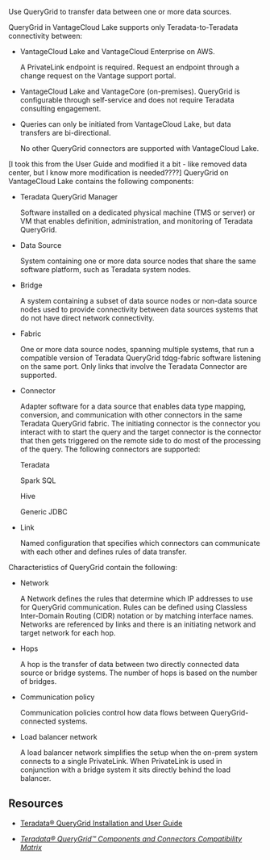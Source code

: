 
Use QueryGrid to transfer data between one or more data sources.

QueryGrid in VantageCloud Lake supports only Teradata-to-Teradata connectivity between:

-   VantageCloud Lake and VantageCloud Enterprise on AWS.

    A PrivateLink endpoint is required. Request an endpoint through a change request on the Vantage support portal.

-   VantageCloud Lake and VantageCore (on-premises). QueryGrid is configurable through self-service and does not require Teradata consulting engagement.

-   Queries can only be initiated from VantageCloud Lake, but data transfers are bi-directional.

    No other QueryGrid connectors are supported with VantageCloud Lake.


[I took this from the User Guide and modified it a bit - like removed data center, but I know more modification is needed????] QueryGrid on VantageCloud Lake contains the following components:

-   Teradata QueryGrid Manager

    Software installed on a dedicated physical machine (TMS or server) or VM that enables definition, administration, and monitoring of Teradata QueryGrid.

-   Data Source

    System containing one or more data source nodes that share the same software platform, such as Teradata system nodes.

-   Bridge

    A system containing a subset of data source nodes or non-data source nodes used to provide connectivity between data sources systems that do not have direct network connectivity.

-   Fabric

    One or more data source nodes, spanning multiple systems, that run a compatible version of Teradata QueryGrid tdqg-fabric software listening on the same port. Only links that involve the Teradata Connector are supported.

-   Connector

    Adapter software for a data source that enables data type mapping, conversion, and communication with other connectors in the same Teradata QueryGrid fabric. The initiating connector is the connector you interact with to start the query and the target connector is the connector that then gets triggered on the remote side to do most of the processing of the query. The following connectors are supported:

    Teradata

    Spark SQL

    Hive

    Generic JDBC

-   Link

    Named configuration that specifies which connectors can communicate with each other and defines rules of data transfer.


Characteristics of QueryGrid contain the following:

-   Network

    A Network defines the rules that determine which IP addresses to use for QueryGrid communication. Rules can be defined using Classless Inter-Domain Routing (CIDR) notation or by matching interface names. Networks are referenced by links and there is an initiating network and target network for each hop.

-   Hops

    A hop is the transfer of data between two directly connected data source or bridge systems. The number of hops is based on the number of bridges.

-   Communication policy

    Communication policies control how data flows between QueryGrid-connected systems.

-   Load balancer network

    A load balancer network simplifies the setup when the on-prem system connects to a single PrivateLink. When PrivateLink is used in conjunction with a bridge system it sits directly behind the load balancer.


## Resources


-   [Teradata® QueryGrid Installation and User Guide](https://docs.teradata.com/search/documents?query=Teradata+QueryGrid+Installation+and+User+Guide&sort=last_update&virtual-field=title_only&content-lang=)

-   [*Teradata® QueryGrid™ Components and Connectors Compatibility Matrix*](https://docs.teradata.com/access/sources/dita/map?dita:mapPath=wue1554808920847.ditamap)


